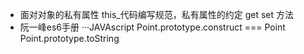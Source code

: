 - 面对对象的私有属性
    this_代码编写规范，私有属性的约定
    get set 方法
- 阮一峰es6手册
    ···JAVAscript
        Point.prototype.construct === Point
        Point.prototype.toString